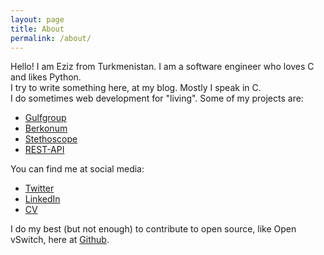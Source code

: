 ```yaml
---
layout: page
title: About
permalink: /about/
---
```


Hello! I am Eziz from Turkmenistan. I am a software engineer who loves C and likes Python.<br>
I try to write something here, at my blog. Mostly I speak in C.<br>
I do sometimes web development for "living". Some of my projects are:
* [Gulfgroup](http://gulfgroupfze.com/)
* [Berkonum](http://berkonum.com)
* [Stethoscope](https://github.com/tmpower/stethoscope)
* [REST-API](https://github.com/tmpower/experimental-rest-api)


You can find me at social media:
* [Twitter](https://twitter.com/ezizdurdy)
* [LinkedIn](https://linkedin.com/in/ezizdurdy)
* [CV](eziz_durdyyev_cv.pdf)

I do my best (but not enough) to contribute to open source, like Open vSwitch, here at [Github](https://github.com/tmpower).

